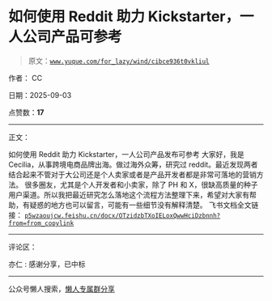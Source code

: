 # 如何使用 Reddit 助力 Kickstarter，一人公司产品可参考

> 原文：[`www.yuque.com/for_lazy/wind/cibce936t0vkliul`](https://www.yuque.com/for_lazy/wind/cibce936t0vkliul)

作者： CC

日期：2025-09-03

点赞数：**17**

* * *

正文：

如何使用 Reddit 助力 Kickstarter，一人公司产品发布可参考
大家好，我是 Cecilia，从事跨境电商品牌出海。做过海外众筹，研究过 reddit。最近发现两者结合起来不管对于大公司还是个人卖家或者是产品开发者都是非常可落地的营销方法。
很多圈友，尤其是个人开发者和小卖家，除了 PH 和 X，很缺高质量的种子用户渠道。所以我把最近研究怎么落地这个流程方法整理下来，希望对大家有帮助，有疑惑的地方也可以留言，可能有一些细节没有解释清楚。
飞书文档全文链接： [`p5wzaoujcw.feishu.cn/docx/OTzidzbTXoIELoxQwwHciDzbnnh?from=from_copylink`](https://p5wzaoujcw.feishu.cn/docx/OTzidzbTXoIELoxQwwHciDzbnnh?from=from_copylink)

* * *

评论区：

亦仁 : 感谢分享，已中标

* * *

公众号懒人搜索，[懒人专属群分享](https://lazybook.fun/#/blog/group)